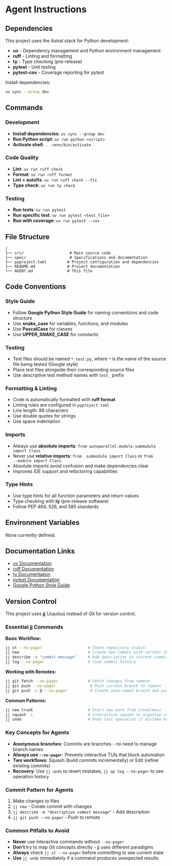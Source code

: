 # Agent Instructions

## Dependencies

This project uses the Astral stack for Python development:

- **uv** - Dependency management and Python environment management
- **ruff** - Linting and formatting
- **ty** - Type checking (pre-release)
- **pytest** - Unit testing
- **pytest-cov** - Coverage reporting for pytest

Install dependencies:
```bash
uv sync --group dev
```

## Commands

### Development
- **Install dependencies**: `uv sync --group dev`
- **Run Python script**: `uv run python <script>`
- **Activate shell**: `. .venv/bin/activate`

### Code Quality
- **Lint**: `uv run ruff check`
- **Format**: `uv run ruff format`
- **Lint + autofix**: `uv run ruff check --fix`
- **Type check**: `uv run ty check`

### Testing
- **Run tests**: `uv run pytest`
- **Run specific test**: `uv run pytest <test_file>`
- **Run with coverage**: `uv run pytest --cov`

## File Structure

```
/
├── src/                    # Main source code
├── spec/                   # Specifications and documentation
├── pyproject.toml         # Project configuration and dependencies
├── README.md              # Project documentation
└── AGENT.md               # This file
```

## Code Conventions

### Style Guide
- Follow **Google Python Style Guide** for naming conventions and code structure
- Use **snake_case** for variables, functions, and modules
- Use **PascalCase** for classes
- Use **UPPER_SNAKE_CASE** for constants

### Testing
- Test files should be named `*_test.py`, where `*` is the name of the source file being tested (Google style)
- Place test files alongside their corresponding source files
- Use descriptive test method names with `test_` prefix

### Formatting & Linting
- Code is automatically formatted with **ruff format**
- Linting rules are configured in `pyproject.toml`
- Line length: 88 characters
- Use double quotes for strings
- Use space indentation

### Imports
- Always use **absolute imports**: `from autoparallel.module.submodule import Class`
- Never use **relative imports**: `from .submodule import Class` or `from ..module import Class`
- Absolute imports avoid confusion and make dependencies clear
- Improves IDE support and refactoring capabilities

### Type Hints
- Use type hints for all function parameters and return values
- Type checking with **ty** (pre-release software)
- Follow PEP 484, 526, and 585 standards

## Environment Variables

None currently defined.

## Documentation Links

- [uv Documentation](https://docs.astral.sh/uv/)
- [ruff Documentation](https://docs.astral.sh/ruff/)
- [ty Documentation](https://github.com/astral-sh/ty/)
- [pytest Documentation](https://docs.pytest.org/)
- [Google Python Style Guide](https://google.github.io/styleguide/pyguide.html)

## Version Control

This project uses **jj** (Jujutsu) instead of Git for version control.

### Essential jj Commands

**Basic Workflow:**
```bash
jj st --no-pager                    # Check repository status
jj new                              # Create new commit with current changes
jj describe -m "commit message"     # Add description to current commit
jj log --no-pager                   # View commit history
```

**Working with Remotes:**
```bash
jj git fetch --no-pager             # Fetch changes from remote
jj git push --no-pager               # Push current branch to remote
jj git push -c @ --no-pager          # Create auto-named branch and push current commit
```

**Common Patterns:**
```bash
jj new trunk                        # Start new work from trunk/main
jj squash -i                        # Interactive squash to organize changes
jj undo                             # Undo last operation if mistake made
```

### Key Concepts for Agents

- **Anonymous branches**: Commits are branches - no need to manage branch names
- **Always use `--no-pager`**: Prevents interactive TUIs that block automation
- **Two workflows**: Squash (build commits incrementally) or Edit (refine existing commits)
- **Recovery**: Use `jj undo` to revert mistakes, `jj op log --no-pager` to see operation history

### Commit Pattern for Agents

1. Make changes to files
2. `jj new` - Create commit with changes
3. `jj describe -m "descriptive commit message"` - Add description
4. `jj git push --no-pager` - Push to remote

### Common Pitfalls to Avoid

- **Never** use interactive commands without `--no-pager`
- **Don't** try to map Git concepts directly - jj uses different paradigms
- **Always** check `jj st --no-pager` before committing to see current state
- **Use** `jj undo` immediately if a command produces unexpected results
